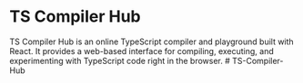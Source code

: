 # TS Compiler Hub

TS Compiler Hub is an online TypeScript compiler and playground built with React. It provides a web-based interface for compiling, executing, and experimenting with TypeScript code right in the browser.
#   T S - C o m p i l e r - H u b  
 